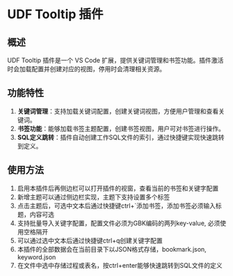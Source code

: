 # UDF Tooltip 插件

## 概述
UDF Tooltip 插件是一个 VS Code 扩展，提供关键词管理和书签功能。插件激活时会加载配置并创建对应的视图，停用时会清理相关资源。

## 功能特性
1. **关键词管理**：支持加载关键词配置，创建关键词视图，方便用户管理和查看关键词。
2. **书签功能**：能够加载书签主题配置，创建书签视图，用户可对书签进行操作。
3. **SQL定义跳转**：插件自动创建工作SQL文件的索引，通过快捷键实现快速跳转到定义。

## 使用方法
1. 启用本插件后再侧边栏可以打开插件的视窗，查看当前的书签和关键字配置
2. 新增主题可以通过侧边栏实现，主题下支持设置多个标签
3. 点击主题后，可选中文本后通过快捷键ctrl+`添加书签，添加书签必须输入标题，内容可选
4. 支持批量导入关键字配置，配置文件必须为GBK编码的两列key-value, 必须使用空格隔开
5. 可以通过选中文本后通过快捷键ctrl+q创建关键字配置
6. 本插件的全部数据会在当前目录下以JSON格式存储，bookmark.json, keyword.json
7. 在文件中选中存储过程或表名，按ctrl+enter能够快速跳转到SQL文件的定义
